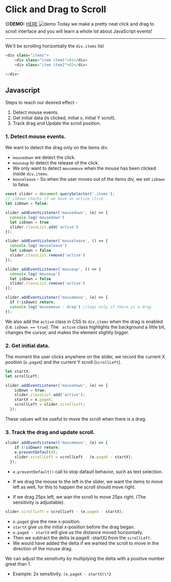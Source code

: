 # Click and Drag to Scroll
🟡**DEMO:** [HERE](https://mitzelldone.github.io/JavaScript30/The%2030%20Projects/27%20-%20Click%20and%20Drag/index.html)
![demo](https://github.com/Mitzelldone/JavaScript30/blob/main/The%2030%20Projects/images/27.demo.gif)
Today we make a pretty neat click and drag to scroll interface and you will learn a whole lot about JavaScript events!

---

We'll be scrolling horizontally the `div.items` list

```Javascript
<div class="items">
    <div class="item item1">01</div>
    <div class="item item2">02</div>
    ...
</div>
```

## Javascript

Steps to reach our desired effect -

1. Detect mouse events.
2. Get initial data (is clicked, initial x, initial Y scroll).
3. Track drag and Update the scroll position.

### 1. Detect mouse events.

We want to detect the drag only on the items div.

- `mousedown` we detect the click.
- `mouseup` to detect the release of the click.
- We only want to detect `mousemove` when the mouse has been clicked inside `div.items`.
- `mouseleave` - So when the user moves out of the items div, we set `isDown` to false.

```Javascript
const slider = document.querySelector('.items');
// isDown checks if we have an active click
let isDown = false;

slider.addEventListener('mousedown', (e) => {
  console.log('mousedown')
  let isDown = true
  slider.classList.add('active')
});

slider.addEventListener('mouseleave', () => {
  console.log('mouseleave')
  let isDown = false
  slider.classList.remove('active')
});

slider.addEventListener('mouseup', () => {
  console.log('mouseup')
  let isDown = false
  slider.classList.remove('active')
});

slider.addEventListener('mousemove', (e) => {
  if (!isDown) return;
  console.log('mousemove - drag') //logs only if there is a drag
});
```

We also add the `active` class in CSS to `div.items` when the drag is enabled (i.e. `isDown == true`). The ` active` class highlights the background a little bit, changes the cursor, and makes the element slightly bigger.

### 2. Get initial data.

The moment the user clicks anywhere on the slider, we record the current X position (`e.pageX`) and the current Y scroll (`scrollLeft`).

```Javascript
let startX;
let scrollLeft;

slider.addEventListener('mousedown', (e) => {
    isDown = true;
    slider.classList.add('active');
    startX = e.pageX;
    scrollLeft = slider.scrollLeft;
  });

```

These values will be useful to move the scroll when there is a drag.

### 3. Track the drag and update scroll.

```Javascript
slider.addEventListener('mousemove', (e) => {
    if (!isDown) return;
    e.preventDefault();
    slider.scrollLeft = scrollLeft - (e.pageX - startX);
  });
```

- `e.preventDefault()` call to stop dafault behavior, such as text selection.

- If we drag the mouse to the left in the slider, we want the items to move left as well, for this to happen the scroll should move right.

- If we drag 25px left, we wan the scroll to move 25px right. (The sensitivity is adjustable).

```Javascript
slider.scrollLeft = scrollLeft - (e.pageX - startX);
```

- `e.pageX` give the new x-position.
- `startX` give us the initial x-position before the drag began.
- `e.pageX - startX` will give us the distance moved horizontally.
- Then we subtract the delta (e.pageX -startX) from the `scrollLeft`.
- We would have added the delta if we wanted the scroll to move in the direction of the mouse drag.

We can adjust the sensitivity by multiplying the delta with a positive number great than 1.

- Example: 2x sensitivity.
  `(e.pageX - startX)\*2`
